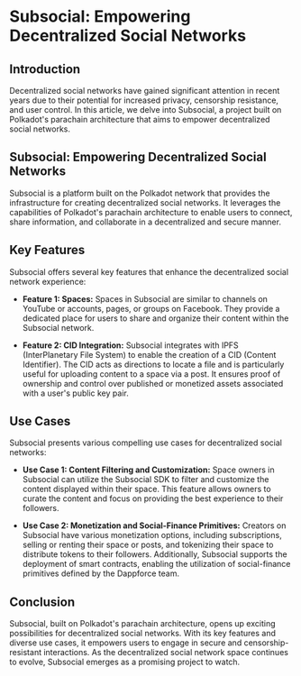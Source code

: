 # Subsocial: Empowering Decentralized Social Networks

## Introduction

Decentralized social networks have gained significant attention in recent years due to their potential for increased privacy, censorship resistance, and user control. In this article, we delve into Subsocial, a project built on Polkadot's parachain architecture that aims to empower decentralized social networks.

## Subsocial: Empowering Decentralized Social Networks

Subsocial is a platform built on the Polkadot network that provides the infrastructure for creating decentralized social networks. It leverages the capabilities of Polkadot's parachain architecture to enable users to connect, share information, and collaborate in a decentralized and secure manner.

## Key Features

Subsocial offers several key features that enhance the decentralized social network experience:

- **Feature 1: Spaces:** Spaces in Subsocial are similar to channels on YouTube or accounts, pages, or groups on Facebook. They provide a dedicated place for users to share and organize their content within the Subsocial network.

- **Feature 2: CID Integration:** Subsocial integrates with IPFS (InterPlanetary File System) to enable the creation of a CID (Content Identifier). The CID acts as directions to locate a file and is particularly useful for uploading content to a space via a post. It ensures proof of ownership and control over published or monetized assets associated with a user's public key pair.

## Use Cases

Subsocial presents various compelling use cases for decentralized social networks:

- **Use Case 1: Content Filtering and Customization:** Space owners in Subsocial can utilize the Subsocial SDK to filter and customize the content displayed within their space. This feature allows owners to curate the content and focus on providing the best experience to their followers.

- **Use Case 2: Monetization and Social-Finance Primitives:** Creators on Subsocial have various monetization options, including subscriptions, selling or renting their space or posts, and tokenizing their space to distribute tokens to their followers. Additionally, Subsocial supports the deployment of smart contracts, enabling the utilization of social-finance primitives defined by the Dappforce team.

## Conclusion

Subsocial, built on Polkadot's parachain architecture, opens up exciting possibilities for decentralized social networks. With its key features and diverse use cases, it empowers users to engage in secure and censorship-resistant interactions. As the decentralized social network space continues to evolve, Subsocial emerges as a promising project to watch.
